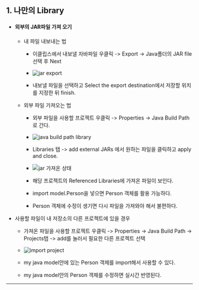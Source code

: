 ## 1. 나만의 Library
- #### 외부의 JAR파일 가져 오기
	- 내 파일 내보내는 법
		- 이클립스에서 내보낼 자바파일 우클릭 -> Export -> Java폴더의 JAR file 선택 후 Next
		- ![jar export](https://github.com/user-attachments/assets/be6fa5e5-93c2-45f8-9649-89883fea3cc5)

		- 내보낼 파일을 선택하고 Select the export destination에서 저장할 위치를 지정한 뒤 finish.
	- 외부 파일 가져오는 법
		- 외부 파일을 사용할 프로젝트 우클릭 -> Properties -> Java Build Path로 간다.
		- ![java build path library](https://github.com/user-attachments/assets/d589c2f1-79d4-4873-8c9a-d6df50254f93)

		- Libraries 탭 -> add external JARs 에서 원하는 파일을 클릭하고 apply and close.
		- ![jar 가져온 상태](https://github.com/user-attachments/assets/f1e3942a-3037-44b7-98c9-ccf7210b601b)

		- 해당 프로젝트의 Referenced Libraries에 가져온 파일이 보인다.
		- import model.Person을 넣으면 Person 객체를 활용 가능하다.
		- Person 객체에 수정이 생기면 다시 파일을 가져와야 해서 불편하다.
- 사용할 파일이 내 저장소의 다른 프로젝트에 있을 경우
	- 가져온 파일을 사용할 프로젝트 우클릭 -> Properties -> Java Build Path -> Projects탭 -> add를 눌러서 필요한 다른 프로젝트 선택
	- ![import project](https://github.com/user-attachments/assets/48507e5d-5dd1-473b-8f0d-d88cc6b4c3a9)

	- my java model안에 있는 Person 객체를 import해서 사용할 수 있다.
	- my java model안의 Person 객체를 수정하면 실시간 반영된다.

---

